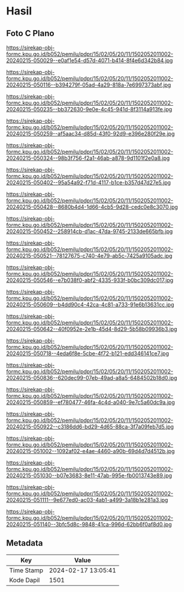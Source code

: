 # Hasil

## Foto C Plano

https://sirekap-obj-formc.kpu.go.id/b052/pemilu/pdpr/15/02/05/20/11/1502052011002-20240215-050029--e0af1e54-d57d-4071-b414-8f4e6d342b84.jpg

https://sirekap-obj-formc.kpu.go.id/b052/pemilu/pdpr/15/02/05/20/11/1502052011002-20240215-050116--b394279f-05ad-4a29-818a-7e6997373abf.jpg

https://sirekap-obj-formc.kpu.go.id/b052/pemilu/pdpr/15/02/05/20/11/1502052011002-20240215-050235--bb372630-9e0e-4c45-941d-8f3114a913fe.jpg

https://sirekap-obj-formc.kpu.go.id/b052/pemilu/pdpr/15/02/05/20/11/1502052011002-20240215-050259--af5aac34-d85d-43f0-92d9-e396e280f29e.jpg

https://sirekap-obj-formc.kpu.go.id/b052/pemilu/pdpr/15/02/05/20/11/1502052011002-20240215-050324--98b3f756-f2a1-46ab-a878-9d1101f2e0a8.jpg

https://sirekap-obj-formc.kpu.go.id/b052/pemilu/pdpr/15/02/05/20/11/1502052011002-20240215-050402--95a54a92-f71d-4117-b1ce-b357d47d27e5.jpg

https://sirekap-obj-formc.kpu.go.id/b052/pemilu/pdpr/15/02/05/20/11/1502052011002-20240215-050428--8680b4d4-1d66-4cb5-9d28-cedc0e8c3070.jpg

https://sirekap-obj-formc.kpu.go.id/b052/pemilu/pdpr/15/02/05/20/11/1502052011002-20240215-050452--258914cb-d1ac-47da-9745-2133de665bfb.jpg

https://sirekap-obj-formc.kpu.go.id/b052/pemilu/pdpr/15/02/05/20/11/1502052011002-20240215-050521--78127675-c740-4e79-ab5c-7425a9105adc.jpg

https://sirekap-obj-formc.kpu.go.id/b052/pemilu/pdpr/15/02/05/20/11/1502052011002-20240215-050546--e7b038f0-abf2-4335-933f-b0bc309dc017.jpg

https://sirekap-obj-formc.kpu.go.id/b052/pemilu/pdpr/15/02/05/20/11/1502052011002-20240215-050609--b4dd90c4-42ca-4c81-a733-91e6b13631cc.jpg

https://sirekap-obj-formc.kpu.go.id/b052/pemilu/pdpr/15/02/05/20/11/1502052011002-20240215-050642--40f0952e-2e1b-45d4-8d29-5b58b09936b3.jpg

https://sirekap-obj-formc.kpu.go.id/b052/pemilu/pdpr/15/02/05/20/11/1502052011002-20240215-050718--4eda6f8e-5cbe-4f72-b121-edd346141ce7.jpg

https://sirekap-obj-formc.kpu.go.id/b052/pemilu/pdpr/15/02/05/20/11/1502052011002-20240215-050836--620dec99-07eb-49ad-a8a5-6484502b18d0.jpg

https://sirekap-obj-formc.kpu.go.id/b052/pemilu/pdpr/15/02/05/20/11/1502052011002-20240215-050859--ef780477-46fa-4c4d-a040-9e7c5a60dc9a.jpg

https://sirekap-obj-formc.kpu.go.id/b052/pemilu/pdpr/15/02/05/20/11/1502052011002-20240215-050922--c3186dd6-bd29-4d65-88ca-3f7a09feb7d5.jpg

https://sirekap-obj-formc.kpu.go.id/b052/pemilu/pdpr/15/02/05/20/11/1502052011002-20240215-051002--1092af02-e4ae-4460-a90b-69d4d7d4512b.jpg

https://sirekap-obj-formc.kpu.go.id/b052/pemilu/pdpr/15/02/05/20/11/1502052011002-20240215-051030--b07e3683-8e11-47ab-995e-fb0013743e89.jpg

https://sirekap-obj-formc.kpu.go.id/b052/pemilu/pdpr/15/02/05/20/11/1502052011002-20240215-051111--9e677ed0-ac03-4ab1-a499-3a18b1e281a3.jpg

https://sirekap-obj-formc.kpu.go.id/b052/pemilu/pdpr/15/02/05/20/11/1502052011002-20240215-051140--3bfc5d8c-9848-41ca-996d-62bb6f0af8d0.jpg


## Metadata

| Key        | Value               |
| ---------- | ------------------- |
| Time Stamp | 2024-02-17 13:05:41 |
| Kode Dapil | 1501                |



